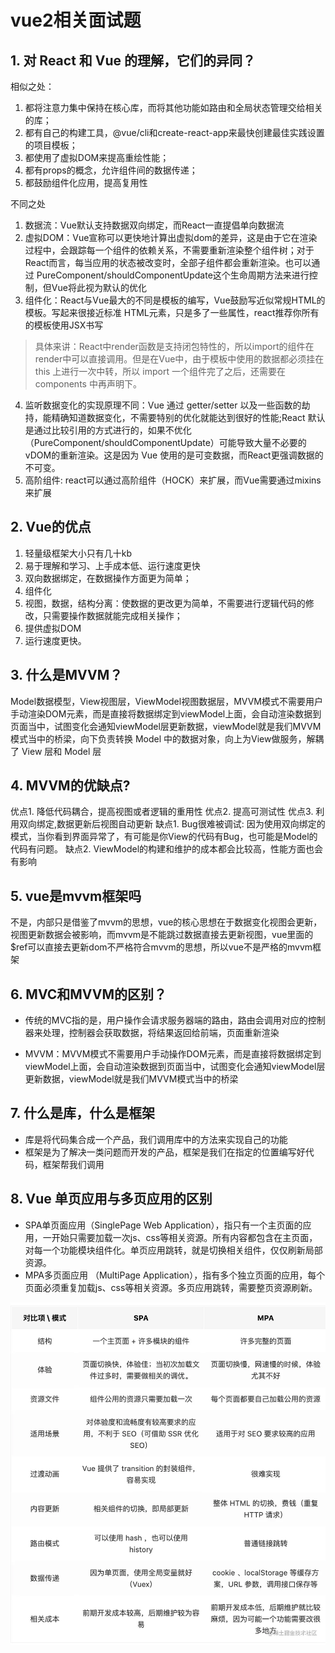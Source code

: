 # vue2相关面试题

## 1. 对 React 和 Vue 的理解，它们的异同？

相似之处：

1. 都将注意力集中保持在核心库，而将其他功能如路由和全局状态管理交给相关的库；
2. 都有自己的构建工具，@vue/cli和create-react-app来最快创建最佳实践设置的项目模板；
3. 都使用了虚拟DOM来提高重绘性能；
4. 都有props的概念，允许组件间的数据传递；
5. 都鼓励组件化应用，提高复用性

不同之处

1. 数据流：Vue默认支持数据双向绑定，而React一直提倡单向数据流
2. 虚拟DOM：Vue宣称可以更快地计算出虚拟dom的差异，这是由于它在渲染过程中，会跟踪每一个组件的依赖关系，不需要重新渲染整个组件树；对于React而言，每当应用的状态被改变时，全部子组件都会重新渲染。也可以通过 PureComponent/shouldComponentUpdate这个生命周期方法来进行控制，但Vue将此视为默认的优化
3. 组件化：React与Vue最大的不同是模板的编写，Vue鼓励写近似常规HTML的模板。写起来很接近标准 HTML元素，只是多了一些属性，react推荐你所有的模板使用JSX书写
> 具体来讲：React中render函数是支持闭包特性的，所以import的组件在render中可以直接调用。但是在Vue中，由于模板中使用的数据都必须挂在 this 上进行一次中转，所以 import 一个组件完了之后，还需要在 components 中再声明下。
4. 监听数据变化的实现原理不同：Vue 通过 getter/setter 以及一些函数的劫持，能精确知道数据变化，不需要特别的优化就能达到很好的性能;React 默认是通过比较引用的方式进行的，如果不优化（PureComponent/shouldComponentUpdate）可能导致大量不必要的vDOM的重新渲染。这是因为 Vue 使用的是可变数据，而React更强调数据的不可变。
5. 高阶组件: react可以通过高阶组件（HOCK）来扩展，而Vue需要通过mixins来扩展

## 2. Vue的优点

1. 轻量级框架大小只有几十kb
2. 易于理解和学习、上手成本低、运行速度更快
3. 双向数据绑定，在数据操作方面更为简单；
4. 组件化
5. 视图，数据，结构分离：使数据的更改更为简单，不需要进行逻辑代码的修改，只需要操作数据就能完成相关操作；
6. 提供虚拟DOM
7. 运行速度更快。

## 3. 什么是MVVM？

Model数据模型，View视图层，ViewModel视图数据层，MVVM模式不需要用户手动渲染DOM元素，而是直接将数据绑定到viewModel上面，会自动渲染数据到页面当中，试图变化会通知viewModel层更新数据，viewModel就是我们MVVM模式当中的桥梁，向下负责转换 Model 中的数据对象，向上为View做服务，解耦了 View 层和 Model 层

## 4. MVVM的优缺点?

优点1. 降低代码耦合，提⾼视图或者逻辑的重⽤性
优点2. 提⾼可测试性
优点3. 利⽤双向绑定,数据更新后视图⾃动更新
缺点1. Bug很难被调试: 因为使⽤双向绑定的模式，当你看到界⾯异常了，有可能是你View的代码有Bug，也可能是Model的代码有问题。
缺点2. ViewModel的构建和维护的成本都会⽐较⾼，性能方面也会有影响

## 5. vue是mvvm框架吗

不是，内部只是借鉴了mvvm的思想，vue的核心思想在于数据变化视图会更新，视图更新数据会被影响，而mvvm是不能跳过数据直接去更新视图，vue里面的$ref可以直接去更新dom不严格符合mvvm的思想，所以vue不是严格的mvvm框架

## 6. MVC和MVVM的区别？

+ 传统的MVC指的是，用户操作会请求服务器端的路由，路由会调用对应的控制器来处理，控制器会获取数据，将结果返回给前端，页面重新渲染

+  MVVM：MVVM模式不需要用户手动操作DOM元素，而是直接将数据绑定到viewModel上面，会自动渲染数据到页面当中，试图变化会通知viewModel层更新数据，viewModel就是我们MVVM模式当中的桥梁
  
## 7. 什么是库，什么是框架

+ 库是将代码集合成一个产品，我们调用库中的方法来实现自己的功能
+ 框架是为了解决一类问题而开发的产品，框架是我们在指定的位置编写好代码，框架帮我们调用

## 8. Vue 单页应用与多页应用的区别

+ SPA单页面应用（SinglePage Web Application），指只有一个主页面的应用，一开始只需要加载一次js、css等相关资源。所有内容都包含在主页面，对每一个功能模块组件化。单页应用跳转，就是切换相关组件，仅仅刷新局部资源。
+ MPA多页面应用 （MultiPage Application），指有多个独立页面的应用，每个页面必须重复加载js、css等相关资源。多页应用跳转，需要整页资源刷新。

![](./assets/base-1.png)